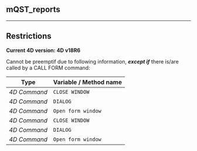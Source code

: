 ﻿## mQST_reports---## Restrictions**Current 4D version: 4D v18R6**Cannot be preemptif due to following information, ***except if*** there is/are called by a CALL FORM command:|Type|Variable / Method name||------|------||*4D Command*|`CLOSE WINDOW`||*4D Command*|`DIALOG`||*4D Command*|`Open form window`||*4D Command*|`CLOSE WINDOW`||*4D Command*|`DIALOG`||*4D Command*|`Open form window`|